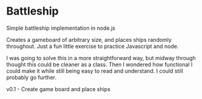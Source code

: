 # Battleship
Simple battleship implementation in node.js 

Creates a gameboard of arbitrary size, and places ships randomly throughout.
Just a fun little exercise to practice Javascript and node.

I was going to solve this in a more straightforward way, but midway through thought this could be cleaner as a class.
Then I wondered how functional I could make it while still being easy to read and understand. I could still probably go further.

v0.1 - Create game board and place ships
